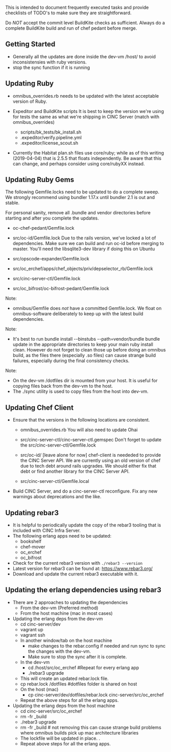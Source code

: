 This is intended to document frequently executed tasks and provide
checklists of TODO's to make sure they are straightforward.

Do *NOT* accept the commit level BuildKite checks as
sufficient. Always do a complete BuildKite build and run of chef
pedant before merge.

## Getting Started
 - Generally all the updates are done inside the dev-vm /host/
   to avoid inconsistensies with ruby versions.
 - stop the sync function if it is running

## Updating Ruby
- omnibus_overrides.rb needs to be updated with the latest acceptable
  version of Ruby.

- Expeditor and BuildKite scripts
  It is best to keep the version we're using for tests the same as
  what we're shipping in CINC Server (match with omnibus_overrides)
    - scripts/bk\_tests/bk\_install.sh
    - .expeditor/verify.pipeline.yml
    - .expeditor/license_scout.sh

- Currently the Habitat plan.sh files use core/ruby; while as of this
  writing (2019-04-04) that is 2.5.5 that floats independently. Be
  aware that this can change, and perhaps consider using core/rubyXX
  instead.

## Updating Ruby Gems

The following Gemfile.locks need to be updated to do a complete
sweep. We strongly recommend using bundler 1.17.x until bundler 2.1 is
out and stable.

For personal sanity, remove all .bundle and vendor directories before
starting and after you complete the updates. 

- oc-chef-pedant/Gemfile.lock
- src/oc-id/Gemfile.lock
  Due to the rails version, we've locked a lot of dependencies. Make
  sure we can build and run oc-id before merging to master.
  You'll need the libsqlite3-dev library if doing this on Ubuntu

- src/opscode-expander/Gemfile.lock
- src/oc\_erchef/apps/chef_objects/priv/depselector\_rb/Gemfile.lock
- src/cinc-server-ctl/Gemfile.lock
- src/oc_bifrost/oc-bifrost-pedant/Gemfile.lock

Note:
- omnibus/Gemfile does *not* have a committed Gemfile.lock. We float on
  omnibus-software deliberately to keep up with the latest build
  dependencies.

Note:
- It's best to run
    bundle install --binstubs --path=vendor/bundle
    bundle update
  in the appropriate directories to keep your main ruby install
  clean. However do not forget to clean those up before doing an
  omnibus build, as the files there (especially .so files) can cause
  strange build failures, especially during the final consistency checks.

Note:
- On the dev-vm /dotfiles dir is mounted from your host. It is useful for
copying files back from the dev-vm to the host.
- The ./sync utility is used to copy files from the host into dev-vm.

## Updating Chef Client

- Ensure that the versions in the following locations are consistent.
    - omnibus_overrides.rb
      You will also need to update Ohai
    - src/cinc-server-ctl/cinc-server-ctl.gemspec
      Don't forget to update the src/cinc-server-ctl/Gemfile.lock

    - src/oc-id/ [leave alone for now]
      chef-client is neededed to provide the CINC Server API.
      We are currently using an old version of chef due to tech debt
      around rails upgrades. We should either fix that debt or find
      another library for the CINC Server API.

    - src/cinc-server-ctl/Gemfile.local

- Build CINC Server, and do a cinc-server-ctl reconfigure. Fix any new
  warnings about deprecations and the like.

## Updating rebar3

- It is helpful to periodically update the copy of the rebar3 tooling
  that is included with CINC Infra Server.
- The following erlang apps need to be updated:
  - bookshelf
  - chef-mover
  - oc_erchef
  - oc_bifrost
- Check for the current rebar3 version with `./rebar3 --version`
- Latest version for rebar3 can be found at: https://www.rebar3.org/
- Download and update the current rebar3 executable with it.

## Updating the erlang dependencies using rebar3

- There are 2 approaches to updating the dependencies
  - From the dev-vm (Preferred method)
  - From the host machine (mac in most cases)
- Updating the erlang deps from the dev-vm
  - cd cinc-server/dev
  - vagrant up
  - vagrant ssh
  - In another window/tab on the host machine 
    - make changes to the rebar.config if needed
      and run sync to sync the changes with the dev-vm.
    - Make sure to stop the sync after it is complete.
  - In the dev-vm
    - cd /host/src/oc_erchef #Repeat for every erlang app
    - ./rebar3 upgrade
  - This will create an updated rebar.lock file.
  - cp rebar.lock /dotfiles #dotfiles folder is shared on host
  - On the host (mac)
    - cp cinc-server/dev/dotfiles/rebar.lock cinc-server/src/oc_erchef
  - Repeat the above steps for all the erlang apps.
- Updating the erlang deps from the host machine
  - cd cinc-server/src/oc_erchef
  - rm -fr \_build
  - ./rebar3 upgrade
  - rm -fr \_build # not removing this can cause strange build problems where omnibus builds pick up mac architecture libraries
  - The lockfile will be updated in place. .
  - Repeat above steps for all the erlang apps.
